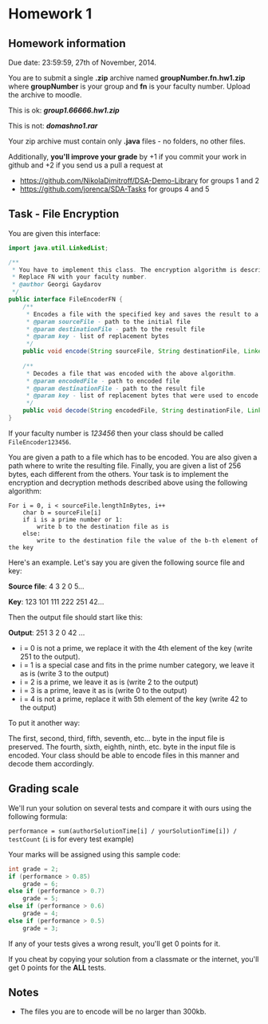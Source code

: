 Homework 1
==========
## Homework information
Due date: 23:59:59, 27th of November, 2014.

You are to submit a single **.zip** archive named **groupNumber.fn.hw1.zip**
where **groupNumber** is your group and **fn** is your faculty number.
Upload the archive to moodle.

This is ok: ***group1.66666.hw1.zip***

This is not: ***domashno1.rar***

Your zip archive must contain only **.java** files - no folders, no other files.

Additionally, **you'll improve your grade** by +1 if you commit your work in github
and +2 if you send us a pull a request at 
* https://github.com/NikolaDimitroff/DSA-Demo-Library for groups 1 and 2
* https://github.com/jorenca/SDA-Tasks for groups 4 and 5

## Task - File Encryption

You are given this interface:

```java
import java.util.LinkedList;

/**
 * You have to implement this class. The encryption algorithm is described below.
 * Replace FN with your faculty number.
 * @author Georgi Gaydarov
 */
public interface FileEncoderFN { 
    /**
     * Encodes a file with the specified key and saves the result to a given file.
     * @param sourceFile - path to the initial file
     * @param destinationFile - path to the result file
     * @param key - list of replacement bytes
     */
    public void encode(String sourceFile, String destinationFile, LinkedList<Character> key);
    
    /**
     * Decodes a file that was encoded with the above algorithm.
     * @param encodedFile - path to encoded file
     * @param destinationFile - path to the result file
     * @param key - list of replacement bytes that were used to encode the file
     */
    public void decode(String encodedFile, String destinationFile, LinkedList<Character> key);
}
```
If your faculty number is *123456* then your class should be called `FileEncoder123456`.

You are given a path to a file which has to be encoded.
You are also given a path where to write the resulting file.
Finally, you are given a list of 256 bytes, each different from the others.
Your task is to implement the encryption and decryption methods described above
using the following algorithm:

```
For i = 0, i < sourceFile.lengthInBytes, i++
    char b = sourceFile[i]
    if i is a prime number or 1:
        write b to the destination file as is
    else:
        write to the destination file the value of the b-th element of the key
```
Here's an example. Let's say you are given the following source file and key:

**Source file**: 4 3 2 0 5...

**Key**: 123 101 111 222 251 42...

Then the output file should start like this:

**Output**: 251 3 2 0 42 ...

* i = 0 is not a prime, we replace it with the 4th element of the key (write 251 to the output).
* i = 1 is a special case and fits in the prime number category, we leave it as is (write 3 to the output)
* i = 2 is a prime, we leave it as is (write 2 to the output)
* i = 3 is a prime, leave it as is (write 0 to the output)
* i = 4 is not a prime, replace it with 5th element of the key (write 42 to the output)

To put it another way:

The first, second, third, fifth, seventh, etc... byte in the input file is preserved.
The fourth, sixth, eighth, ninth, etc. byte in the input file is encoded.
Your class should be able to encode files in this manner and decode them accordingly.

## Grading scale

We'll run your solution on several tests and compare it with ours using the following
formula:

`performance = sum(authorSolutionTime[i] / yourSolutionTime[i]) / testCount`
(`i` is for every test example)

Your marks will be assigned using this sample code:

```java
int grade = 2;
if (performance > 0.85)
    grade = 6;
else if (performance > 0.7)
    grade = 5;
else if (performance > 0.6)
    grade = 4;
else if (performance > 0.5)
    grade = 3;
```

If any of your tests gives a wrong result, you'll get 0 points for it.

If you cheat by copying your solution from a classmate or the internet, you'll get 0
points for the **ALL** tests.

## Notes
* The files you are to encode will be no larger than 300kb.